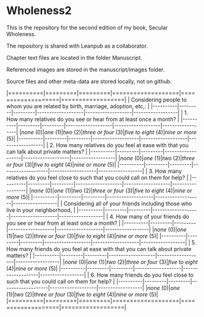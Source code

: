 # Wholeness2

This is the repository for the second edition of my book, Secular Wholeness.

The repository is shared with Leanpub as a collaborator.

Chapter text files are located in the folder Manuscript.

Referenced images are stored in the manuscript/images folder.

Source files and other meta-data are stored locally, not on github.

|==========|=========|=========|===================|===================|==================|
|   Considering people to whom you are related by birth, marriage, adoption, etc,:        |
|----------|---------|---------|-------------------|-------------------|------------------|
| 1. How many relatives do you see or hear from at least once a month?                    |
|----------|---------|---------|-------------------|-------------------|------------------|
|*none* (0)|*one* (1)|*two* (2)|*three or four* (3)|*five to eight* (4)|*nine or more* (5)|
|----------|---------|---------|-------------------|-------------------|------------------|
| 2. How many relatives do you feel at ease with that you can talk about private matters? |
|----------|---------|---------|-------------------|-------------------|------------------|
|*none* (0)|*one* (1)|*two* (2)|*three or four* (3)|*five to eight* (4)|*nine or more* (5)|
|----------|---------|---------|-------------------|-------------------|------------------|
| 3. How many relatives do you feel close to such that you could call on them for help?   |
|----------|---------|---------|-------------------|-------------------|------------------|
|*none* (0)|*one* (1)|*two* (2)|*three or four* (3)|*five to eight* (4)|*nine or more* (5)|
|----------|---------|---------|-------------------|-------------------|------------------|
|   Considering all of your friends including those who live in your neighborhood,        |
|----------|---------|---------|-------------------|-------------------|------------------|
| 4. How many of your friends do you see or hear from at least once a month?              |
|----------|---------|---------|-------------------|-------------------|------------------|
|*none* (0)|*one* (1)|*two* (2)|*three or four* (3)|*five to eight* (4)|*nine or more* (5)|
|----------|---------|---------|-------------------|-------------------|------------------|
| 5. How many friends do you feel at ease with that you can talk about private matters?   |
|----------|---------|---------|-------------------|-------------------|------------------|
|*none* (0)|*one* (1)|*two* (2)|*three or four* (3)|*five to eight* (4)|*nine or more* (5)|
|----------|---------|---------|-------------------|-------------------|------------------|
| 6. How many friends do you feel close to such that you could call on them for help?     |
|----------|---------|---------|-------------------|-------------------|------------------|
|*none* (0)|*one* (1)|*two* (2)|*three or four* (3)|*five to eight* (4)|*nine or more* (5)|
|==========|=========|=========|===================|===================|==================|

